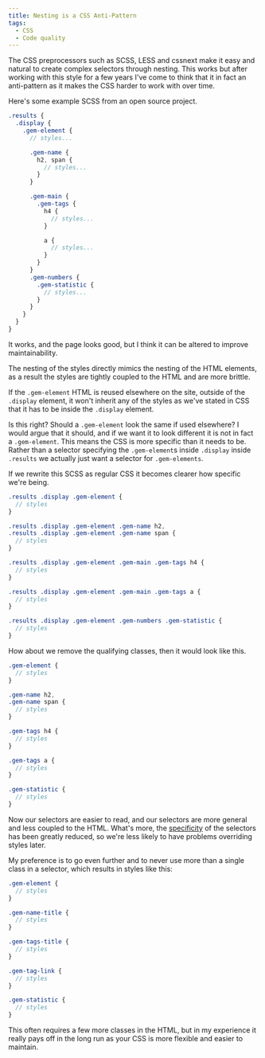 ```yaml
---
title: Nesting is a CSS Anti-Pattern
tags:
  - CSS
  - Code quality
---
```


The CSS preprocessors such as SCSS, LESS and cssnext make it easy and natural
to create complex selectors through nesting. This works but after working with
this style for a few years I've come to think that it in fact an anti-pattern
as it makes the CSS harder to work with over time.

Here's some example SCSS from an open source project.

```scss
.results {
  .display {
    .gem-element {
      // styles...

      .gem-name {
        h2, span {
          // styles...
        }
      }

      .gem-main {
        .gem-tags {
          h4 {
            // styles...
          }

          a {
            // styles...
          }
        }
      }
      .gem-numbers {
        .gem-statistic {
          // styles...
        }
      }
    }
  }
}
```

It works, and the page looks good, but I think it can be altered to improve
maintainability.

The nesting of the styles directly mimics the nesting of the HTML elements,
as a result the styles are tightly coupled to the HTML and are more brittle.

If the `.gem-element` HTML is reused elsewhere on the site, outside of the
`.display` element, it won't inherit any of the styles as we've stated in CSS
that it has to be inside the `.display` element.

Is this right? Should a `.gem-element` look the same if used elsewhere? I
would argue that it should, and if we want it to look different it is not in
fact a `.gem-element`. This means the CSS is more specific than it needs to
be. Rather than a selector specifying the `.gem-element`s inside `.display`
inside `.results` we actually just want a selector for `.gem-elements`.

If we rewrite this SCSS as regular CSS it becomes clearer how specific we're
being.

```scss
.results .display .gem-element {
  // styles
}

.results .display .gem-element .gem-name h2,
.results .display .gem-element .gem-name span {
  // styles
}

.results .display .gem-element .gem-main .gem-tags h4 {
  // styles
}

.results .display .gem-element .gem-main .gem-tags a {
  // styles
}

.results .display .gem-element .gem-numbers .gem-statistic {
  // styles
}
```

How about we remove the qualifying classes, then it would look like this.

```scss
.gem-element {
  // styles
}

.gem-name h2,
.gem-name span {
  // styles
}

.gem-tags h4 {
  // styles
}

.gem-tags a {
  // styles
}

.gem-statistic {
  // styles
}
```

Now our selectors are easier to read, and our selectors are more general and
less coupled to the HTML. What's more, the
[specificity](https://developer.mozilla.org/en/docs/Web/CSS/Specificity) of
the selectors has been greatly reduced, so we're less likely to have problems
overriding styles later.

My preference is to go even further and to never use more than a single class
in a selector, which results in styles like this:


```scss
.gem-element {
  // styles
}

.gem-name-title {
  // styles
}

.gem-tags-title {
  // styles
}

.gem-tag-link {
  // styles
}

.gem-statistic {
  // styles
}
```

This often requires a few more classes in the HTML, but in my experience it
really pays off in the long run as your CSS is more flexible and easier to
maintain.
